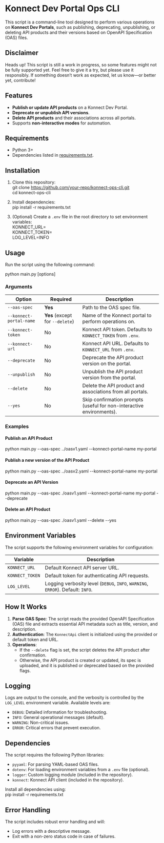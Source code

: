 # Konnect Dev Portal Ops CLI

This script is a command-line tool designed to perform various operations on **Konnect Dev Portals**, such as publishing, deprecating, unpublishing, or deleting API products and their versions based on OpenAPI Specification (OAS) files.

## Disclaimer

Heads up! This script is still a work in progress, so some features might not be fully supported yet. Feel free to give it a try, but please use it responsibly. If something doesn’t work as expected, let us know—or better yet, contribute!

## Features

- **Publish or update API products** on a Konnect Dev Portal.  
- **Deprecate or unpublish API versions**.  
- **Delete API products** and their associations across all portals.  
- Supports **non-interactive modes** for automation.  

## Requirements

- Python 3+  
- Dependencies listed in [requirements.txt](#dependencies).  

## Installation

1. Clone this repository:  
   git clone https://github.com/your-repo/konnect-ops-cli.git  
   cd konnect-ops-cli  

2. Install dependencies:  
   pip install -r requirements.txt  

3. (Optional) Create a `.env` file in the root directory to set environment variables:  
   KONNECT_URL=<your-konnect-url>  
   KONNECT_TOKEN=<your-konnect-token>  
   LOG_LEVEL=INFO  

## Usage

Run the script using the following command:  

python main.py [options]  

### Arguments

| Option                   | Required            | Description                                                                 |  
|--------------------------|---------------------|-----------------------------------------------------------------------------|  
| `--oas-spec`             | **Yes**            | Path to the OAS spec file.                                                 |  
| `--konnect-portal-name`  | **Yes** (except for `--delete`) | Name of the Konnect portal to perform operations on.                       |  
| `--konnect-token`        | No                 | Konnect API token. Defaults to `KONNECT_TOKEN` from `.env`.                |  
| `--konnect-url`          | No                 | Konnect API URL. Defaults to `KONNECT_URL` from `.env`.                    |  
| `--deprecate`            | No                 | Deprecate the API product version on the portal.                           |  
| `--unpublish`            | No                 | Unpublish the API product version from the portal.                         |  
| `--delete`               | No                 | Delete the API product and associations from all portals.                  |  
| `--yes`                  | No                 | Skip confirmation prompts (useful for non-interactive environments).       |  

### Examples

#### Publish an API Product  
python main.py --oas-spec ../oasv1.yaml --konnect-portal-name my-portal 

#### Publish a new version of the API Product
python main.py --oas-spec ../oasv2.yaml --konnect-portal-name my-portal 

#### Deprecate an API Version  
python main.py --oas-spec ./oasv1.yaml --konnect-portal-name my-portal --deprecate  

#### Delete an API Product  
python main.py --oas-spec ./oasv1.yaml --delete --yes  

## Environment Variables

The script supports the following environment variables for configuration:  

| Variable        | Description                                                                 |  
|-----------------|-----------------------------------------------------------------------------|  
| `KONNECT_URL`   | Default Konnect API server URL.                                             |  
| `KONNECT_TOKEN` | Default token for authenticating API requests.                              |  
| `LOG_LEVEL`     | Logging verbosity level (`DEBUG`, `INFO`, `WARNING`, `ERROR`). Default: `INFO`. |  

## How It Works

1. **Parse OAS Spec**: The script reads the provided OpenAPI Specification (OAS) file and extracts essential API metadata such as title, version, and description.  
2. **Authentication**: The `KonnectApi` client is initialized using the provided or default token and URL.  
3. **Operations**:  
   - If the `--delete` flag is set, the script deletes the API product after confirmation.  
   - Otherwise, the API product is created or updated, its spec is uploaded, and it is published or deprecated based on the provided flags.  

## Logging

Logs are output to the console, and the verbosity is controlled by the `LOG_LEVEL` environment variable. Available levels are:  

- `DEBUG`: Detailed information for troubleshooting.  
- `INFO`: General operational messages (default).  
- `WARNING`: Non-critical issues.  
- `ERROR`: Critical errors that prevent execution.  

## Dependencies

The script requires the following Python libraries:  

- `pyyaml`: For parsing YAML-based OAS files.  
- `dotenv`: For loading environment variables from a `.env` file (optional).  
- `logger`: Custom logging module (included in the repository).  
- `konnect`: Konnect API client (included in the repository).  

Install all dependencies using:  
pip install -r requirements.txt  

## Error Handling

The script includes robust error handling and will:  

- Log errors with a descriptive message.  
- Exit with a non-zero status code in case of failures.  